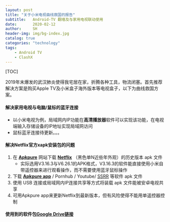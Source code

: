 ```yaml
---
layout: post
title: "关于小米电视曲线救国的报告"
subtitle:   Android-TV 翻墙及与家用电视联动使用
date:       2020-02-12
author:     SH
header-img: img/bg-index.jpg
catalog: true
categories: "technology"
tags: 
    - Android TV
    - ClashX
---
```


[TOC]

2019年末爆发的武汉肺炎使得我宅居在家，折腾各种工具，物流闭塞。首先推荐解决方案是购买Apple TV及小米盒子海外版本等电视盒子，以下为曲线救国方案。

#### 解决家用电视与电脑/鼠标的蓝牙连接

- 以小米电视为例，局域网内IP功能在**高清播放器**软件可以实现该功能，在电视端输入存储设备的IP地址实现局域网访问
- 鼠标蓝牙连接待更新。。。

#### 解决Netflix官方xapk安装包的问题

1. 在 [**Apkpure**](https://apkpure.com) 网站下载 [**Netflix**](https://apkpure.com/netflix/com.netflix.mediaclient/versions) （黑色单N近些年外观）的历史版本 apk 文件
   - 实际选用V3.16.3与V6.26.1的APK格式，V3.16.3的软件能直接使用小米自带遥控器来进行观看操作，而不需要使用蓝牙鼠标操作
2. 下载 [**Apkpure app**](https://apkpure.com/apkpure-app.html?icn=aegon&ici=image_home) / Pornhub / Youtube/ [SSRR](https://github.com/shadowsocksrr/shadowsocksr-android/releases) 等软件 apk 文件
3. 使用 USB 连接或局域网内IP连接共享等方式将装载 apk 文件能被安卓电视共享
4. 可用Apkpure app来更新Netflix到最新版本，但有风险使得不能用单遥控器控制

#### 使用到的软件包[Google Drive链接](https://drive.google.com/drive/folders/1VjWTBjzr8vS060wanGHIeZjNj8v_ynWk?usp=sharing)

